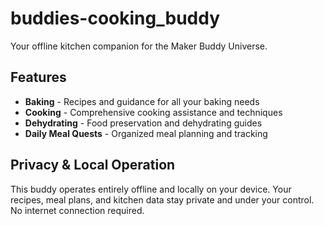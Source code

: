 # buddies-cooking_buddy

Your offline kitchen companion for the Maker Buddy Universe.

## Features

- **Baking** - Recipes and guidance for all your baking needs
- **Cooking** - Comprehensive cooking assistance and techniques
- **Dehydrating** - Food preservation and dehydrating guides
- **Daily Meal Quests** - Organized meal planning and tracking

## Privacy & Local Operation

This buddy operates entirely offline and locally on your device. Your recipes, meal plans, and kitchen data stay private and under your control. No internet connection required.

